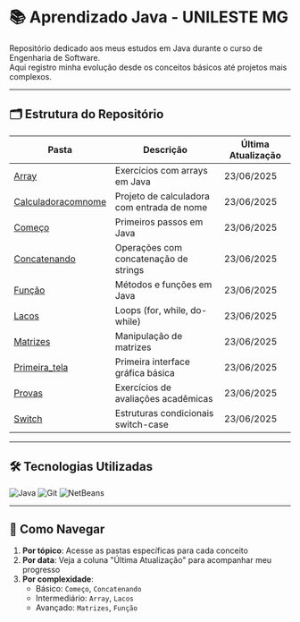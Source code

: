 # 📚 Aprendizado Java - UNILESTE MG

Repositório dedicado aos meus estudos em Java durante o curso de Engenharia de Software.  
Aqui registro minha evolução desde os conceitos básicos até projetos mais complexos.

---

## 🗂️ Estrutura do Repositório

| Pasta               | Descrição                                  | Última Atualização |
|---------------------|-------------------------------------------|--------------------|
| [Array](/Array)     | Exercícios com arrays em Java             | 23/06/2025         |
| [Calculadoracomnome](/Calculadoracomnome) | Projeto de calculadora com entrada de nome | 23/06/2025         |
| [Começo](/Começo)   | Primeiros passos em Java                  | 23/06/2025         |
| [Concatenando](/Concatenando) | Operações com concatenação de strings    | 23/06/2025         |
| [Função](/Função)   | Métodos e funções em Java                 | 23/06/2025         |
| [Lacos](/Lacos)     | Loops (for, while, do-while)              | 23/06/2025         |
| [Matrizes](/Matrizes) | Manipulação de matrizes                  | 23/06/2025         |
| [Primeira_tela](/Primeira_tela) | Primeira interface gráfica básica      | 23/06/2025         |
| [Provas](/Provas)   | Exercícios de avaliações acadêmicas       | 23/06/2025         |
| [Switch](/Switch)   | Estruturas condicionais switch-case       | 23/06/2025         |

---

## 🛠️ Tecnologias Utilizadas
![Java](https://img.shields.io/badge/Java-17+-orange?logo=openjdk)
![Git](https://img.shields.io/badge/Git-2.40+-blue?logo=git)
![NetBeans](https://img.shields.io/badge/NetBeans-20-blue?logo=apache-netbeans-ide&logoColor=white&color=1B6AC6)

---

## 📌 Como Navegar
1. **Por tópico**: Acesse as pastas específicas para cada conceito
2. **Por data**: Veja a coluna "Última Atualização" para acompanhar meu progresso
3. **Por complexidade**: 
   - Básico: `Começo`, `Concatenando`  
   - Intermediário: `Array`, `Lacos`  
   - Avançado: `Matrizes`, `Função`

